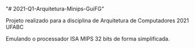 "# 2021-Q1-Arquitetura-Minips-GuiFG" 

Projeto realizado para a disciplina de Arquitetura de Computadores 2021 UFABC

Emulando o processador ISA MIPS 32 bits de forma simplificada.
